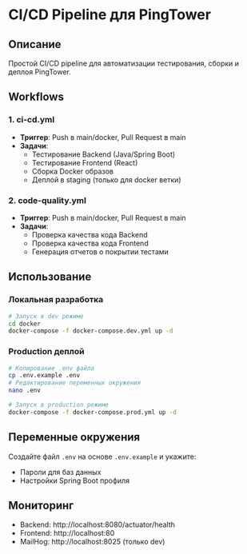 # CI/CD Pipeline для PingTower

## Описание

Простой CI/CD pipeline для автоматизации тестирования, сборки и деплоя PingTower.

## Workflows

### 1. ci-cd.yml
- **Триггер**: Push в main/docker, Pull Request в main
- **Задачи**:
  - Тестирование Backend (Java/Spring Boot)
  - Тестирование Frontend (React)
  - Сборка Docker образов
  - Деплой в staging (только для docker ветки)

### 2. code-quality.yml
- **Триггер**: Push в main/docker, Pull Request в main
- **Задачи**:
  - Проверка качества кода Backend
  - Проверка качества кода Frontend
  - Генерация отчетов о покрытии тестами

## Использование

### Локальная разработка
```bash
# Запуск в dev режиме
cd docker
docker-compose -f docker-compose.dev.yml up -d
```

### Production деплой
```bash
# Копирование .env файла
cp .env.example .env
# Редактирование переменных окружения
nano .env

# Запуск в production режиме
docker-compose -f docker-compose.prod.yml up -d
```

## Переменные окружения

Создайте файл `.env` на основе `.env.example` и укажите:
- Пароли для баз данных
- Настройки Spring Boot профиля

## Мониторинг

- Backend: http://localhost:8080/actuator/health
- Frontend: http://localhost:80
- MailHog: http://localhost:8025 (только dev)

